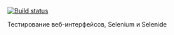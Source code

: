 [![Build status](https://ci.appveyor.com/api/projects/status/vakjkntl6v7n3pac?svg=true)](https://ci.appveyor.com/project/SvetlanaSvetina/checkcard)


Тестирование веб-интерфейсов, Selenium и Selenide
